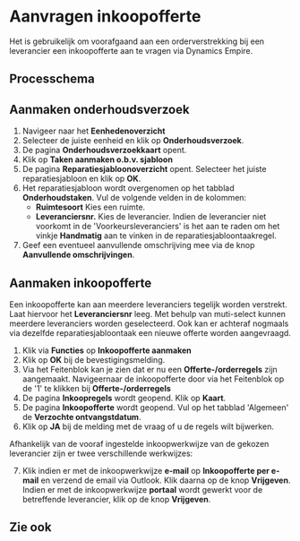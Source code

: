# Aanvragen inkoopofferte

Het is gebruikelijk om voorafgaand aan een orderverstrekking bij een leverancier een inkoopofferte aan te vragen via Dynamics Empire. 

## Processchema

## Aanmaken onderhoudsverzoek

1. Navigeer naar het **Eenhedenoverzicht**
2. Selecteer de juiste eenheid en klik op  **Onderhoudsverzoek**.
3. De pagina **Onderhoudsverzoekkaart** opent. 
4. Klik op **Taken aanmaken o.b.v. sjabloon**
5. De pagina **Reparatiesjabloonoverzicht** opent. Selecteer het juiste reparatiesjabloon en klik op **OK**. 
6. Het reparatiesjabloon wordt overgenomen op het tabblad **Onderhoudstaken**. Vul de volgende velden in de kolommen:
	* **Ruimtesoort** Kies een ruimte.
	* **Leveranciersnr.** Kies de leverancier. Indien de leverancier niet voorkomt in de 'Voorkeursleveranciers' is het aan te raden om het vinkje **Handmatig** aan te vinken in de reparatiesjabloontaakregel. 
7. Geef een eventueel aanvullende omschrijving mee via de knop **Aanvullende omschrijvingen**. 

## Aanmaken inkoopofferte

Een inkoopofferte kan aan meerdere leveranciers tegelijk worden verstrekt. Laat hiervoor het **Leveranciersnr** leeg. Met behulp van muti-select kunnen meerdere leveranciers worden geselecteerd. Ook kan er achteraf nogmaals via dezelfde reparatiesjabloontaak een nieuwe offerte worden aangevraagd. 

 1. Klik via **Functies** op **Inkoopofferte aanmaken**
 2. Klik op **OK** bij de bevestigingsmelding.
 3. Via het Feitenblok kan je zien dat er nu een **Offerte-/orderregels** zijn aangemaakt. Navigeernaar de inkoopofferte door via het Feitenblok op de '1' te klikken bij **Offerte-/orderregels**
 4. De pagina **Inkoopregels** wordt geopend. Klik op **Kaart**. 
 5. De pagina **Inkoopofferte** wordt geopend. Vul op het tabblad 'Algemeen' de **Verzochte ontvangstdatum**. 
 6. Klik op **JA** bij de melding met de vraag of u de regels wilt bijwerken. 

Afhankelijk van de vooraf ingestelde inkoopwerkwijze van de gekozen leverancier zijn er twee verschillende werkwijzes:

 7. Klik indien er met de inkoopwerkwijze **e-mail** op **Inkoopofferte per e-mail** en verzend de email via Outlook. Klik daarna op de knop **Vrijgeven**. Indien er met de inkoopwerkwijze **portaal** wordt gewerkt voor de betreffende leverancier, klik op  de knop **Vrijgeven**.

## Zie ook


<!--stackedit_data:
eyJoaXN0b3J5IjpbLTEwMTAxMDI3MDAsMTMwNjkwMDQxMywxNT
ExNjIyNDg5XX0=
-->